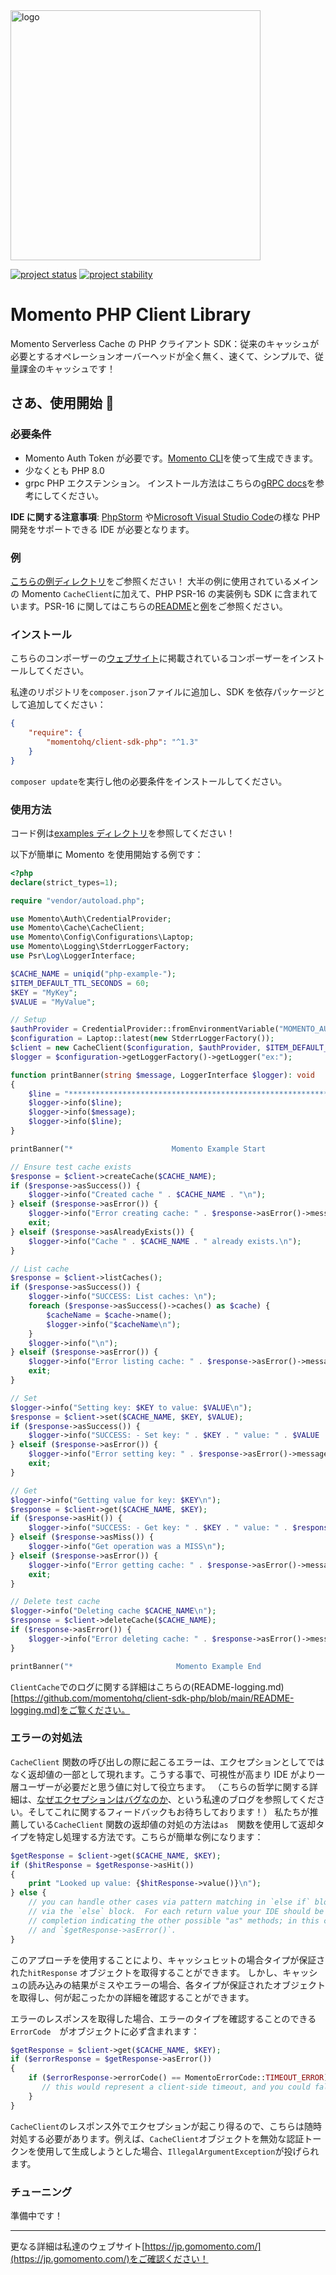 <head>
  <meta name="Momento PHP Client Library Documentation" content="PHP client software development kit for Momento Serverless Cache">
</head>
<img src="https://docs.momentohq.com/img/logo.svg" alt="logo" width="400"/>

[![project status](https://momentohq.github.io/standards-and-practices/badges/project-status-official.svg)](https://github.com/momentohq/standards-and-practices/blob/main/docs/momento-on-github.md)
[![project stability](https://momentohq.github.io/standards-and-practices/badges/project-stability-stable.svg)](https://github.com/momentohq/standards-and-practices/blob/main/docs/momento-on-github.md)

# Momento PHP Client Library

Momento Serverless Cache の PHP クライアント SDK：従来のキャッシュが必要とするオペレーションオーバーヘッドが全く無く、速くて、シンプルで、従量課金のキャッシュです！

## さあ、使用開始 :running:

### 必要条件

-   Momento Auth Token が必要です。[Momento CLI](https://github.com/momentohq/momento-cli)を使って生成できます。
-   少なくとも PHP 8.0
-   grpc PHP エクステンション。 インストール方法はこちらの[gRPC docs](https://github.com/grpc/grpc/blob/v1.54.0/src/php/README.md)を参考にしてください。

**IDE に関する注意事項**: [PhpStorm](https://www.jetbrains.com/phpstorm/)
や[Microsoft Visual Studio Code](https://code.visualstudio.com/)の様な PHP 開発をサポートできる IDE が必要となります。

### 例

[こちらの例ディレクトリ](https://github.com/momentohq/client-sdk-php/tree/main/examples)をご参照ください！
大半の例に使用されているメインの Momento `CacheClient`に加えて、PHP PSR-16 の実装例も SDK に含まれています。PSR-16 に関してはこちらの[README](https://github.com/momentohq/client-sdk-php/blob/main/README-PSR16.md)と[例](https://github.com/momentohq/client-sdk-php/blob/psr16-library/examples/psr16-example.php)をご参照ください。

### インストール

こちらのコンポーザーの[ウェブサイト](https://getcomposer.org/doc/00-intro.md)に掲載されているコンポーザーをインストールしてください。

私達のリポジトリを`composer.json`ファイルに追加し、SDK を依存パッケージとして追加してください：

```json
{
    "require": {
        "momentohq/client-sdk-php": "^1.3"
    }
}
```

`composer update`を実行し他の必要条件をインストールしてください。

### 使用方法

コード例は[examples ディレクトリ](examples/)を参照してください！

以下が簡単に Momento を使用開始する例です：

```php
<?php
declare(strict_types=1);

require "vendor/autoload.php";

use Momento\Auth\CredentialProvider;
use Momento\Cache\CacheClient;
use Momento\Config\Configurations\Laptop;
use Momento\Logging\StderrLoggerFactory;
use Psr\Log\LoggerInterface;

$CACHE_NAME = uniqid("php-example-");
$ITEM_DEFAULT_TTL_SECONDS = 60;
$KEY = "MyKey";
$VALUE = "MyValue";

// Setup
$authProvider = CredentialProvider::fromEnvironmentVariable("MOMENTO_AUTH_TOKEN");
$configuration = Laptop::latest(new StderrLoggerFactory());
$client = new CacheClient($configuration, $authProvider, $ITEM_DEFAULT_TTL_SECONDS);
$logger = $configuration->getLoggerFactory()->getLogger("ex:");

function printBanner(string $message, LoggerInterface $logger): void
{
    $line = "******************************************************************";
    $logger->info($line);
    $logger->info($message);
    $logger->info($line);
}

printBanner("*                      Momento Example Start                     *", $logger);

// Ensure test cache exists
$response = $client->createCache($CACHE_NAME);
if ($response->asSuccess()) {
    $logger->info("Created cache " . $CACHE_NAME . "\n");
} elseif ($response->asError()) {
    $logger->info("Error creating cache: " . $response->asError()->message() . "\n");
    exit;
} elseif ($response->asAlreadyExists()) {
    $logger->info("Cache " . $CACHE_NAME . " already exists.\n");
}

// List cache
$response = $client->listCaches();
if ($response->asSuccess()) {
    $logger->info("SUCCESS: List caches: \n");
    foreach ($response->asSuccess()->caches() as $cache) {
        $cacheName = $cache->name();
        $logger->info("$cacheName\n");
    }
    $logger->info("\n");
} elseif ($response->asError()) {
    $logger->info("Error listing cache: " . $response->asError()->message() . "\n");
    exit;
}

// Set
$logger->info("Setting key: $KEY to value: $VALUE\n");
$response = $client->set($CACHE_NAME, $KEY, $VALUE);
if ($response->asSuccess()) {
    $logger->info("SUCCESS: - Set key: " . $KEY . " value: " . $VALUE . " cache: " . $CACHE_NAME . "\n");
} elseif ($response->asError()) {
    $logger->info("Error setting key: " . $response->asError()->message() . "\n");
    exit;
}

// Get
$logger->info("Getting value for key: $KEY\n");
$response = $client->get($CACHE_NAME, $KEY);
if ($response->asHit()) {
    $logger->info("SUCCESS: - Get key: " . $KEY . " value: " . $response->asHit()->valueString() . " cache: " . $CACHE_NAME . "\n");
} elseif ($response->asMiss()) {
    $logger->info("Get operation was a MISS\n");
} elseif ($response->asError()) {
    $logger->info("Error getting cache: " . $response->asError()->message() . "\n");
    exit;
}

// Delete test cache
$logger->info("Deleting cache $CACHE_NAME\n");
$response = $client->deleteCache($CACHE_NAME);
if ($response->asError()) {
    $logger->info("Error deleting cache: " . $response->asError()->message() . "\n");
}

printBanner("*                       Momento Example End                      *", $logger);
```

`ClientCache`でのログに関する詳細はこちらの(README-logging.md)[https://github.com/momentohq/client-sdk-php/blob/main/README-logging.md]をご覧ください。

### エラーの対処法

`CacheClient` 関数の呼び出しの際に起こるエラーは、エクセプションとしてではなく返却値の一部として現れます。こうする事で、可視性が高まり IDE がより一層ユーザーが必要だと思う値に対して役立ちます。
（こちらの哲学に関する詳細は、[なぜエクセプションはバグなのか](https://www.gomomento.com/blog/exceptions-are-bugs)、という私達のブログを参照してください。そしてこれに関するフィードバックもお待ちしております！）
私たちが推薦している`CacheClient` 関数の返却値の対処の方法は`as`　関数を使用して返却タイプを特定し処理する方法です。こちらが簡単な例になります：

```php
$getResponse = $client->get($CACHE_NAME, $KEY);
if ($hitResponse = $getResponse->asHit())
{
    print "Looked up value: {$hitResponse->value()}\n");
} else {
    // you can handle other cases via pattern matching in `else if` blocks, or a default case
    // via the `else` block.  For each return value your IDE should be able to give you code
    // completion indicating the other possible "as" methods; in this case, `$getResponse->asMiss()`
    // and `$getResponse->asError()`.
}
```

このアプローチを使用することにより、キャッシュヒットの場合タイプが保証された`hitResponse` オブジェクトを取得することができます。
しかし、キャッシュの読み込みの結果がミスやエラーの場合、各タイプが保証されたオブジェクトを取得し、何が起こったかの詳細を確認することができます。

エラーのレスポンスを取得した場合、エラーのタイプを確認することのできる`ErrorCode`　がオブジェクトに必ず含まれます：

```php
$getResponse = $client->get($CACHE_NAME, $KEY);
if ($errorResponse = $getResponse->asError())
{
    if ($errorResponse->errorCode() == MomentoErrorCode::TIMEOUT_ERROR) {
       // this would represent a client-side timeout, and you could fall back to your original data source
    }
}
```

`CacheClient`のレスポンス外でエクセプションが起こり得るので、こちらは随時対処する必要があります。例えば、`CacheClient`オブジェクトを無効な認証トークンを使用して生成しようとした場合、`IllegalArgumentException`が投げられます。

### チューニング

準備中です！

---

更なる詳細は私達のウェブサイト[https://jp.gomomento.com/](https://jp.gomomento.com/)をご確認ください！
